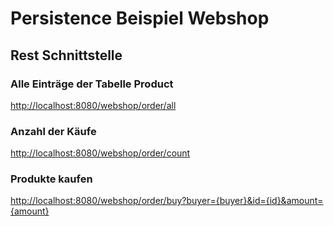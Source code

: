 # Persistence Beispiel Webshop

## Rest Schnittstelle

### Alle Einträge der Tabelle Product
<http://localhost:8080/webshop/order/all>

### Anzahl der Käufe
<http://localhost:8080/webshop/order/count>

### Produkte kaufen
<http://localhost:8080/webshop/order/buy?buyer={buyer}&id={id}&amount={amount}>
